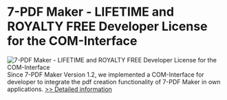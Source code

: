 # 7-PDF Maker - LIFETIME and ROYALTY FREE Developer License for the COM-Interface
![7-PDF Maker - LIFETIME and ROYALTY FREE Developer License for the COM-Interface](https://mycommerce.akamaized.net/api/pimages/P300527105/BIG/300527105.JPG)
Since 7-PDF Maker Version 1.2, we implemented a COM-Interface for developer to integrate the pdf creation functionality of 7-PDF Maker in own applications.
[>> Detailed information](https://secure.shareit.com/shareit/product.html?productid=300527105&affiliateid=200057808)